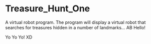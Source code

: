 Treasure_Hunt_One
=================

A virtual robot program. The program will display a virtual robot that searches for treasures hidden in a number of landmarks...
AB
Hello!

Yo Yo Yo! XD
